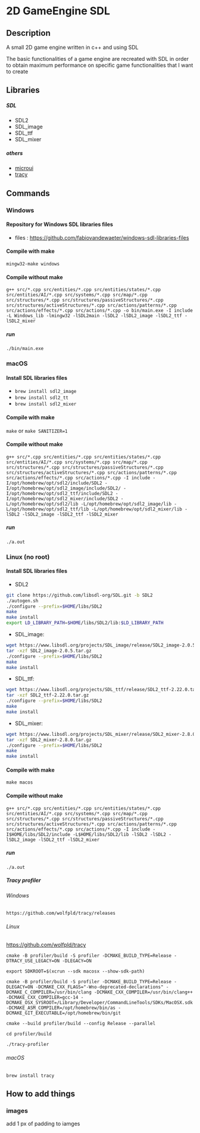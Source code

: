 # 2D GameEngine SDL

## Description

A small 2D game engine written in c++ and using SDL

The basic functionalities of a game engine are recreated with SDL in order to obtain maximum performance on specific game functionalities that I want to create

## Libraries
##### SDL
- SDL2
- SDL_image
- SDL_ttf
- SDL_mixer
##### others
- [microui](https://github.com/rxi/microui)
- [tracy](https://github.com/wolfpld/tracy)

## Commands

### Windows

#### Repository for Windows SDL libraries files

- files : https://github.com/fabiovandewaeter/windows-sdl-libraries-files

#### Compile with make
`mingw32-make windows`

#### Compile without make

`g++ src/*.cpp src/entities/*.cpp src/entities/states/*.cpp src/entities/AI/*.cpp src/systems/*.cpp src/map/*.cpp src/structures/*.cpp src/structures/passiveStructures/*.cpp src/structures/activeStructures/*.cpp src/actions/patterns/*.cpp src/actions/effects/*.cpp src/actions/*.cpp -o bin/main.exe -I include -L Windows_lib -lmingw32 -lSDL2main -lSDL2 -lSDL2_image -lSDL2_ttf -lSDL2_mixer`

##### run

`./bin/main.exe`

### macOS

#### Install SDL libraries files

- `brew install sdl2_image`
- `brew install sdl2_tt`
- `brew install sdl2_mixer`

#### Compile with make
`make` or `make SANITIZER=1`

#### Compile without make

`g++ src/*.cpp src/entities/*.cpp src/entities/states/*.cpp src/entities/AI/*.cpp src/systems/*.cpp src/map/*.cpp src/structures/*.cpp src/structures/passiveStructures/*.cpp src/structures/activeStructures/*.cpp src/actions/patterns/*.cpp src/actions/effects/*.cpp src/actions/*.cpp -I include -I/opt/homebrew/opt/sdl2/include/SDL2 -I/opt/homebrew/opt/sdl2_image/include/SDL2/ -I/opt/homebrew/opt/sdl2_ttf/include/SDL2 -I/opt/homebrew/opt/sdl2_mixer/include/SDL2 -L/opt/homebrew/opt/sdl2/lib -L/opt/homebrew/opt/sdl2_image/lib -L/opt/homebrew/opt/sdl2_ttf/lib -L/opt/homebrew/opt/sdl2_mixer/lib -lSDL2 -lSDL2_image -lSDL2_ttf -lSDL2_mixer`

##### run

`./a.out`

### Linux (no root)

#### Install SDL libraries files

* SDL2
```bash
git clone https://github.com/libsdl-org/SDL.git -b SDL2
./autogen.sh
./configure --prefix=$HOME/libs/SDL2
make
make install
export LD_LIBRARY_PATH=$HOME/libs/SDL2/lib:$LD_LIBRARY_PATH
```
* SDL_image:
```bash
wget https://www.libsdl.org/projects/SDL_image/release/SDL2_image-2.0.5.tar.gz
tar -xzf SDL2_image-2.0.5.tar.gz
./configure --prefix=$HOME/libs/SDL2
make
make install
```
* SDL_ttf:
```bash
wget https://www.libsdl.org/projects/SDL_ttf/release/SDL2_ttf-2.22.0.tar.gz
tar -xzf SDL2_ttf-2.22.0.tar.gz
./configure --prefix=$HOME/libs/SDL2
make
make install
```
* SDL_mixer:
```bash
wget https://www.libsdl.org/projects/SDL_mixer/release/SDL2_mixer-2.8.0.tar.gz
tar -xzf SDL2_mixer-2.8.0.tar.gz
./configure --prefix=$HOME/libs/SDL2
make
make install
```

#### Compile with make

`make macos`

#### Compile without make

`g++ src/*.cpp src/entities/*.cpp src/entities/states/*.cpp src/entities/AI/*.cpp src/systems/*.cpp src/map/*.cpp src/structures/*.cpp src/structures/passiveStructures/*.cpp src/structures/activeStructures/*.cpp src/actions/patterns/*.cpp src/actions/effects/*.cpp src/actions/*.cpp -I include -I$HOME/libs/SDL2/include -L$HOME/libs/SDL2/lib -lSDL2 -lSDL2 -lSDL2_image -lSDL2_ttf -lSDL2_mixer`

##### run

`./a.out`

##### Tracy profiler
###### Windows

`https://github.com/wolfpld/tracy/releases`

###### Linux

https://github.com/wolfpld/tracy

`cmake -B profiler/build -S profiler -DCMAKE_BUILD_TYPE=Release -DTRACY_USE_LEGACY=ON -DLEGACY=ON`

`export SDKROOT=$(xcrun --sdk macosx --show-sdk-path)`

`cmake -B profiler/build -S profiler -DCMAKE_BUILD_TYPE=Release -DLEGACY=ON -DCMAKE_CXX_FLAGS="-Wno-deprecated-declarations" -DCMAKE_C_COMPILER=/usr/bin/clang -DCMAKE_CXX_COMPILER=/usr/bin/clang++ -DCMAKE_CXX_COMPILER=gcc-14 -DCMAKE_OSX_SYSROOT=/Library/Developer/CommandLineTools/SDKs/MacOSX.sdk -DCMAKE_ASM_COMPILER=/opt/homebrew/bin/as -DCMAKE_GIT_EXECUTABLE=/opt/homebrew/bin/git`

`cmake --build profiler/build --config Release --parallel`

`cd profiler/build`

`./tracy-profiler`

###### macOS

`brew install tracy`


## How to add things

### images

add 1 px of padding to iamges
